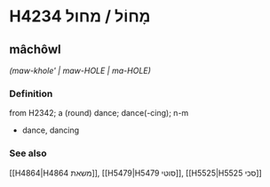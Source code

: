 # H4234 מָחוֹל / מחול

## mâchôwl

_(maw-khole' | maw-HOLE | ma-HOLE)_

### Definition

from H2342; a (round) dance; dance(-cing); n-m

- dance, dancing

### See also

[[H4864|H4864 משאת]], [[H5479|H5479 סוטי]], [[H5525|H5525 סכי]]
